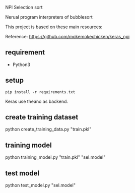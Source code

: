 NPI Selection sort


Nerual program interpreters of bubblesort


This project is based on these main resources:

Reference: https://github.com/mokemokechicken/keras_npi

requirement
-----------

* Python3

setup
-----

```
pip install -r requirements.txt
```
Keras use theano as backend. 

create training dataset
-----------------------

python create_training_data.py "train.pkl"

training model
------------------

python training_model.py "train.pkl" "sel.model"

test model
----------


python test_model.py "sel.model"
